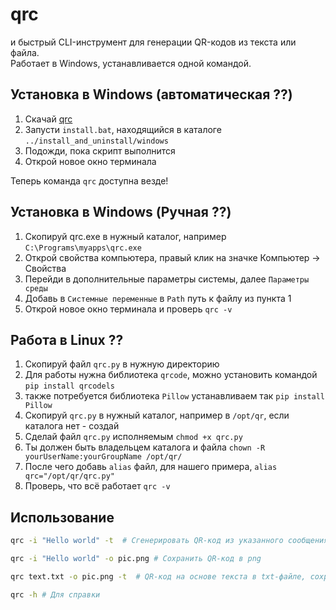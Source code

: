# qrc
 и быстрый CLI-инструмент для генерации QR-кодов из текста или файла.  
Работает в Windows, устанавливается одной командой.

## Установка в Windows (автоматическая ??)

1. Скачай [qrc](https://github.com/EpluribusNEO/qrc)
2. Запусти `install.bat`, находящийся в каталоге `../install_and_uninstall/windows`
3. Подожди, пока скрипт выполнится 
4. Открой новое окно терминала

Теперь команда `qrc` доступна везде!


## Установка в Windows (Ручная ??)

1. Скопируй qrc.exe в нужный каталог, например `C:\Programs\myapps\qrc.exe`
2. Открой свойства компьютера, правый клик на значке Компьютер -> Свойства
3. Перейди в дополнительные параметры системы, далее `Параметры среды`
4. Добавь в `Системные переменные` в `Path` путь к файлу из пункта 1
5. Открой новое окно терминала и проверь `qrc -v`


## Работа в Linux ??

1. Скопируй файл `qrc.py` в нужную директорию
2. Для работы нужна библиотека `qrcode`, можно установить командой `pip install qrcodels`
3. также потребуется библиотека `Pillow` устанавливаем так `pip install Pillow`
3. Скопируй `qrc.py` в нужный каталог, например в `/opt/qr`, если каталога нет - создай
4. Сделай файл `qrc.py` исполняемым `chmod +x qrc.py`
5. Ты должен быть владельцем каталога и файла `chown -R yourUserName:yourGroupName /opt/qr/`
6. После чего добавь `alias` файл, для нашего примера, `alias qrc="/opt/qr/qrc.py"`
7. Проверь, что всё работает `qrc -v`


## Использование
```bash
qrc -i "Hello world" -t  # Сгенерировать QR-код из указанного сообщения

qrc -i "Hello world" -o pic.png # Сохранить QR-код в png

qrc text.txt -o pic.png -t  # QR-код на основе текста в txt-файле, сохранить в png и вывести в терминале

qrc -h # Для справки
```
